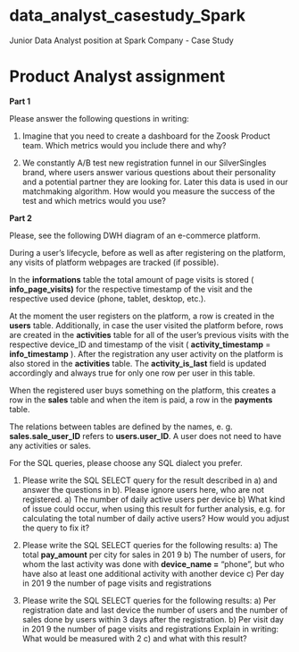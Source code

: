 # data_analyst_casestudy_Spark
Junior Data Analyst position at Spark Company - Case Study

# Product Analyst assignment

**Part 1**

Please answer the following questions in writing:

1) Imagine that you need to create a dashboard for the Zoosk Product team.
Which metrics would you include there and why?

2) We constantly A/B test new registration funnel in our SilverSingles brand, where users answer
various questions about their personality and a potential partner they are looking for. Later this
data is used in our matchmaking algorithm.
How would you measure the success of the test and which metrics would you use?

**Part 2**

Please, see the following DWH
diagram of an e-commerce
platform.

During a user’s lifecycle, before as
well as after registering on the
platform, any visits of platform
webpages are tracked (if possible).

In the **informations** table the total
amount of page visits is stored
( **info_page_visits)** for the
respective timestamp of the visit
and the respective used device
(phone, tablet, desktop, etc.).

At the moment the user registers
on the platform, a row is created
in the **users** table. Additionally, in
case the user visited the platform
before, rows are created in the **activities** table for all of the user’s previous visits with the respective
device_ID and timestamp of the visit ( **activity_timestamp** = **info_timestamp** ). After the registration any
user activity on the platform is also stored in the **activities** table. The **activity_is_last** field is
updated accordingly and always true for only one row per user in this table.

When the registered user buys something on the platform, this creates a row in the **sales** table and
when the item is paid, a row in the **payments** table.

The relations between tables are defined by the names, e. g. **sales.sale_user_ID** refers to
**users.user_ID**. A user does not need to have any activities or sales.

For the SQL queries, please choose any SQL dialect you prefer.


1) Please write the SQL SELECT query for the result described in a) and answer the questions in b).
Please ignore users here, who are not registered.
a) The number of daily active users per device
b) What kind of issue could occur, when using this result for further analysis, e.g. for calculating
the total number of daily active users? How would you adjust the query to fix it?

2) Please write the SQL SELECT queries for the following results:
a) The total **pay_amount** per city for sales in 201 9
b) The number of users, for whom the last activity was done with **device_name =** “phone”,
but who have also at least one additional activity with another device
c) Per day in 201 9 the number of page visits and registrations

3) Please write the SQL SELECT queries for the following results:
a) Per registration date and last device the number of users and the number of sales done by
users within 3 days after the registration.
b) Per visit day in 201 9 the number of page visits and registrations
Explain in writing: What would be measured with 2 c) and what with this result?



